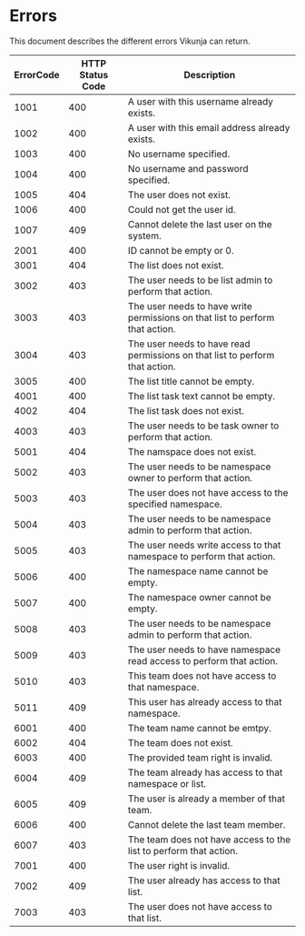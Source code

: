 # Errors

This document describes the different errors Vikunja can return.

| ErrorCode | HTTP Status Code | Description |
|-----------|------------------|-------------|
| 1001 | 400 | A user with this username already exists. |
| 1002 | 400 | A user with this email address already exists. |
| 1003 | 400 | No username specified. |
| 1004 | 400 | No username and password specified. |
| 1005 | 404 | The user does not exist. |
| 1006 | 400 | Could not get the user id. |
| 1007 | 409 | Cannot delete the last user on the system. |
| 2001 | 400 | ID cannot be empty or 0. |
| 3001 | 404 | The list does not exist. |
| 3002 | 403 | The user needs to be list admin to perform that action. |
| 3003 | 403 | The user needs to have write permissions on that list to perform that action. |
| 3004 | 403 | The user needs to have read permissions on that list to perform that action. |
| 3005 | 400 | The list title cannot be empty. |
| 4001 | 400 | The list task text cannot be empty. |
| 4002 | 404 | The list task does not exist. |
| 4003 | 403 | The user needs to be task owner to perform that action. |
| 5001 | 404 | The namspace does not exist. | 
| 5002 | 403 | The user needs to be namespace owner to perform that action. |
| 5003 | 403 | The user does not have access to the specified namespace. |
| 5004 | 403 | The user needs to be namespace admin to perform that action. |
| 5005 | 403 | The user needs write access to that namespace to perform that action. |
| 5006 | 400 | The namespace name cannot be empty. |
| 5007 | 400 | The namespace owner cannot be empty. |
| 5008 | 403 | The user needs to be namespace admin to perform that action. |
| 5009 | 403 | The user needs to have namespace read access to perform that action. |
| 5010 | 403 | This team does not have access to that namespace. |
| 5011 | 409 | This user has already access to that namespace. |
| 6001 | 400 | The team name cannot be emtpy. |
| 6002 | 404 | The team does not exist. |
| 6003 | 400 | The provided team right is invalid. |
| 6004 | 409 | The team already has access to that namespace or list. |
| 6005 | 409 | The user is already a member of that team. |
| 6006 | 400 | Cannot delete the last team member. |
| 6007 | 403 | The team does not have access to the list to perform that action. |
| 7001 | 400 | The user right is invalid. |
| 7002 | 409 | The user already has access to that list. |
| 7003 | 403 | The user does not have access to that list. |
